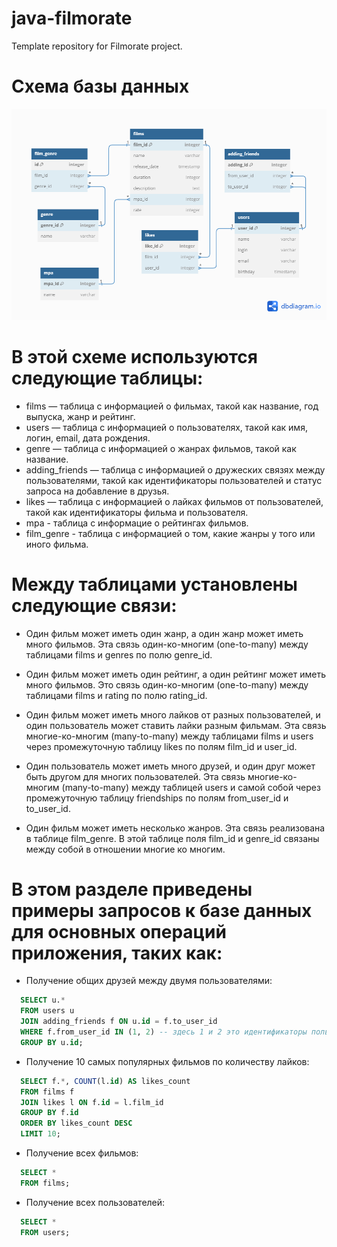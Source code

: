 # java-filmorate

Template repository for Filmorate project.

# Схема базы данных

![Схема базы данных](DB_2.0.png)

# В этой схеме используются следующие таблицы:

-  films — таблица с информацией о фильмах, такой как название, год выпуска, жанр и рейтинг.
-  users — таблица с информацией о пользователях, такой как имя, логин, email, дата рождения.
-  genre — таблица с информацией о жанрах фильмов, такой как название.
-  adding_friends — таблица с информацией о дружеских связях между пользователями, такой как идентификаторы пользователей
   и
   статус запроса на добавление в друзья.
-  likes — таблица с информацией о лайках фильмов от пользователей, такой как идентификаторы фильма и пользователя.
-  mpa - таблица с информацие о рейтингах фильмов.
-  film_genre - таблица с информацией о том, какие жанры у того или иного фильма.

# Между таблицами установлены следующие связи:

- Один фильм может иметь один жанр, а один жанр может иметь много фильмов. Эта связь один-ко-многим (one-to-many) между
  таблицами films и genres по полю genre_id.

- Один фильм может иметь один рейтинг, а один рейтинг может иметь много фильмов. Это связь один-ко-многим (one-to-many) 
  между таблицами films и rating по полю rating_id.
- Один фильм может иметь много лайков от разных пользователей, и один пользователь может ставить лайки разным фильмам.
  Эта связь многие-ко-многим (many-to-many) между таблицами films и users через промежуточную таблицу likes по полям
  film_id и user_id.
- Один пользователь может иметь много друзей, и один друг может быть другом для многих пользователей.
  Эта связь многие-ко-многим (many-to-many) между таблицей users и самой собой через промежуточную таблицу friendships
  по полям from_user_id и to_user_id.
 
- Один фильм может иметь несколько жанров. Эта связь реализована в таблице film_genre. В этой таблице поля film_id 
  и genre_id связаны между собой в отношении многие ко многим.

# В этом разделе приведены примеры запросов к базе данных для основных операций приложения, таких как:

- Получение общих друзей между двумя пользователями:

```sql
  SELECT u.*
  FROM users u
  JOIN adding_friends f ON u.id = f.to_user_id
  WHERE f.from_user_id IN (1, 2) -- здесь 1 и 2 это идентификаторы пользователей, для которых мы ищем общих друзей
  GROUP BY u.id;
```

- Получение 10 самых популярных фильмов по количеству лайков:

```sql
  SELECT f.*, COUNT(l.id) AS likes_count
  FROM films f
  JOIN likes l ON f.id = l.film_id
  GROUP BY f.id
  ORDER BY likes_count DESC
  LIMIT 10;
```

- Получение всех фильмов:

```sql
  SELECT *
  FROM films;
```

- Получение всех пользователей:

```sql
  SELECT *
  FROM users;
```